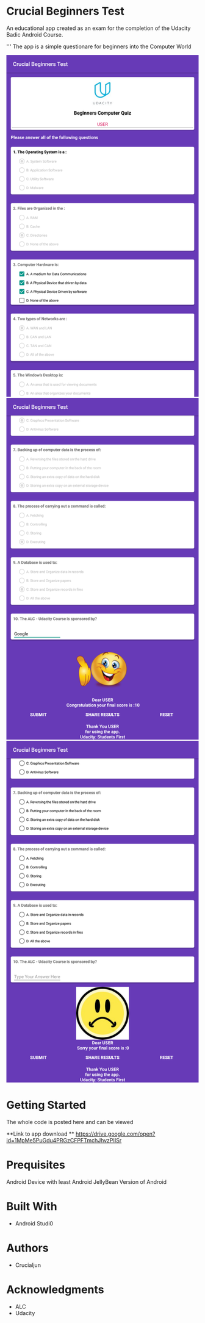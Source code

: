 # Crucial Beginners Test

An educational app created as an exam for the completion of the Udacity Badic Android Course.

'''
The app is a simple questionare for beginners into the Computer World

![Screenshot 1](https://github.com/Crucialjun/CrucialBeginnersTest/blob/master/Screenshot_20180629-230539.png)
![Screenshot 2](https://github.com/Crucialjun/CrucialBeginnersTest/blob/master/Screenshot_20180629-230559.png)
![Screenshot 3](https://github.com/Crucialjun/CrucialBeginnersTest/blob/master/Screenshot_20180629-230627.png)


# Getting Started
The whole code is posted here and can be viewed

**Link to app download **
https://drive.google.com/open?id=1MpMe5PuGdu4PRGzCFPFTmchJhvzPIISr

# Prequisites
Android Device with least Android JellyBean Version of Android

# Built With
* Android Studi0


# Authors
* Crucialjun


# Acknowledgments
* ALC
* Udacity

